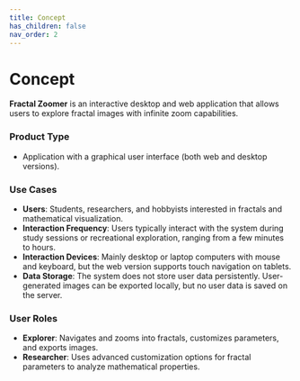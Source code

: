 ```yaml
---
title: Concept
has_children: false
nav_order: 2
---
```


# Concept

**Fractal Zoomer** is an interactive desktop and web application that allows users to explore fractal images with infinite zoom capabilities.

### Product Type
- Application with a graphical user interface (both web and desktop versions).

### Use Cases
- **Users**: Students, researchers, and hobbyists interested in fractals and mathematical visualization.
- **Interaction Frequency**: Users typically interact with the system during study sessions or recreational exploration, ranging from a few minutes to hours.
- **Interaction Devices**: Mainly desktop or laptop computers with mouse and keyboard, but the web version supports touch navigation on tablets.
- **Data Storage**: The system does not store user data persistently. User-generated images can be exported locally, but no user data is saved on the server.

### User Roles
- **Explorer**: Navigates and zooms into fractals, customizes parameters, and exports images.
- **Researcher**: Uses advanced customization options for fractal parameters to analyze mathematical properties.

